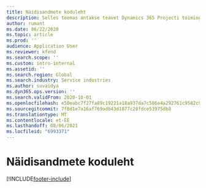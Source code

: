 ```yaml
---
title: Näidisandmete koduleht
description: Selles teemas antakse teavet Dynamics 365 Projecti toimingutes saadaolevate näidisandmete kohta.
author: rumant
ms.date: 06/22/2020
ms.topic: article
ms.prod: ''
audience: Application User
ms.reviewer: kfend
ms.search.scope: ''
ms.custom: intro-internal
ms.assetid: ''
ms.search.region: Global
ms.search.industry: Service industries
ms.author: suvaidya
ms.dyn365.ops.version: ''
ms.search.validFrom: 2020-10-01
ms.openlocfilehash: e50eabc7f27fa89c19221a18a937da7c586e4a292761c9582c92b6b5fd494ac4
ms.sourcegitcommit: 7f8d1e7a16af769adb43d1877c28fdce53975db8
ms.translationtype: MT
ms.contentlocale: et-EE
ms.lasthandoff: 08/06/2021
ms.locfileid: "6993371"
---
```

# <a name="sample-data-home-page"></a>Näidisandmete koduleht


[!INCLUDE[footer-include](../includes/footer-banner.md)]